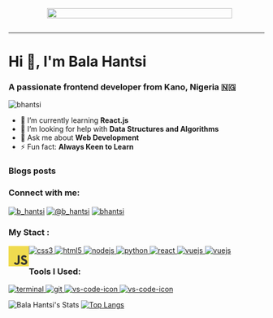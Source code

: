 <a href="#"><img src="https://res.cloudinary.com/bhantsi/image/upload/v1633529097/undraw_Developer_activity_re_39tg.svg" height="50%" width="85%" align="right"/></a>
<br/>
<br/>
<hr>

<h1 >Hi 👋, I'm Bala Hantsi</h1>
<h3 >A passionate frontend developer from Kano, Nigeria 🇳🇬</h3>

<p align="left"> <img src="https://komarev.com/ghpvc/?username=bhantsi" alt="bhantsi" /> </p>

- 🌱 I’m currently learning **React.js**
- 🤔 I’m looking for help with **Data Structures and Algorithms**
- 💬 Ask me about **Web Development**
- ⚡ Fun fact: **Always Keen to Learn**
### Blogs posts
<!-- BLOG-POST-LIST:START -->
<!-- BLOG-POST-LIST:END -->

<p align="right">
<h3 align="left">Connect with me:</h3>
<a href="https://dev.to/b_hantsi" target="blank"><img align="center" src="https://cdn.jsdelivr.net/npm/simple-icons@3.0.1/icons/dev-dot-to.svg" alt="b_hantsi" height="30" width="40" /></a>
<a href="https://twitter.com/@b_hantsi" target="blank"><img align="center" src="https://cdn.jsdelivr.net/npm/simple-icons@3.0.1/icons/twitter.svg" alt="@b_hantsi" height="30" width="40" /></a>
<a href="https://stackoverflow.com/users/bhantsi" target="blank"><img align="center" src="https://cdn.jsdelivr.net/npm/simple-icons@3.0.1/icons/stackoverflow.svg" alt="bhantsi" height="30" width="40" /></a>
</p>

<h3 align="left">My Stact :</h3>
<p align="left">
<a href="https://developer.mozilla.org/en-US/docs/Web/JavaScript" target="_blank">
<img align="left" alt="JavaScript" width="40px" height="40px" src="https://raw.githubusercontent.com/github/explore/80688e429a7d4ef2fca1e82350fe8e3517d3494d/topics/javascript/javascript.png" /> </a>  <a href="https://developer.mozilla.org/en-US/docs/Web/JavaScript" target="_blank"> <img src="https://upload.wikimedia.org/wikipedia/commons/d/d5/CSS3_logo_and_wordmark.svg" alt="css3" width="40" height="40"/> </a>
<a href="https://www.w3.org/html/" target="_blank"> <img src="https://www.vectorlogo.zone/logos/w3_html5/w3_html5-icon.svg" alt="html5" width="40" height="40"/> </a>
<a href="https://nodejs.org" target="_blank"> <img src="https://www.vectorlogo.zone/logos/nodejs/nodejs-icon.svg" alt="nodejs" width="40" height="40"/> </a> <a href="https://www.python.org" target="_blank"> <img src="https://www.vectorlogo.zone/logos/djangoproject/djangoproject-icon.svg" alt="python" width="40" height="40"/> </a> <a href="https://reactjs.org/" target="_blank"> <img src="https://www.vectorlogo.zone/logos/reactjs/reactjs-icon.svg" alt="react" width="40" height="40"/> </a>
 <a href="https://vuejs.org/" target="_blank"> <img src="https://www.vectorlogo.zone/logos/vuejs/vuejs-icon.svg" alt="vuejs" width="40" height="40"/> </a>
 <a href="https://vuejs.org/" target="_blank"> <img src="https://www.vectorlogo.zone/logos/python/python-icon.svg" alt="vuejs" width="40" height="40"/> </a>



<h3>Tools I Used: </h3>
<p  align="left">

<a href="#"> <img src="https://cdn.svgporn.com/logos/terminal.svg" alt="terminal" width="40" height="40"> </a>
<a href="https://git-scm.com/" target="_blank"> <img src="https://www.vectorlogo.zone/logos/git-scm/git-scm-icon.svg" alt="git" width="40" height="40"/> </a> 
<a href="https://git-scm.com/" target="_blank"> <img src="https://www.vectorlogo.zone/logos/visualstudio_code/visualstudio_code-icon.svg" alt="vs-code-icon" width="40" height="40"/> </a> 
<a href="https://git-scm.com/" target="_blank"> <img src="https://www.vectorlogo.zone/logos/firebase/firebase-icon.svg" alt="vs-code-icon" width="40" height="40"/> </a> 





</p>




![Bala Hantsi's Stats](https://github-readme-stats.vercel.app/api?username=bhantsi&show_icons=true)
[![Top Langs](https://github-readme-stats.vercel.app/api/top-langs/?username=bhantsi&layout=compact)](https://github.com/bhantsi/github-readme-stats)
<!--
**bhantsi/bhantsi** is a ✨ _special_ ✨ repository because its `README.md` (this file) appears on your GitHub profile.

Here are some ideas to get you started:

- 🔭 I’m currently working on ...
- 🌱 I’m currently learning ...
- 👯 I’m looking to collaborate on ...


- 📫 How to reach me: ...
- 😄 Pronouns: ...

-->
